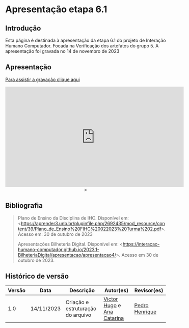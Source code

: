 # Apresentação etapa 6.1

## Introdução

Esta página é destinada à apresentação da etapa 6.1 do projeto de Interação Humano Computador. Focada na Verificação dos artefatos do grupo 5. A apresentação foi gravada no 14 de novembro de 2023

## Apresentação

[Para assistir a gravação clique aqui](https://youtu.be/A-VVm7DgeSY?si=J0LR_1L8lDuZ-MWs)

<center>

<iframe width="560" height="315" src="https://www.youtube.com/embed/A-VVm7DgeSY?si=p4iQ8NfrTTvbjZTk" title="YouTube video player" frameborder="0" allow="accelerometer; autoplay; clipboard-write; encrypted-media; gyroscope; picture-in-picture; web-share" allowfullscreen></iframe>>

</center>

## Bibliografia

> Plano de Ensino da Disciplina de IHC. Disponível em: <<https://aprender3.unb.br/pluginfile.php/2692435/mod_resource/content/39/Plano_de_Ensino%20FIHC%20022023%20Turma%202.pdf>>. Acesso em: 30 de outubro de 2023
>
> Apresentações Bilheteria Digital. Disponível em: <<https://interacao-humano-computador.github.io/2023.1-BilheteriaDigital/apresentacao/apresentacao4/>>. Acesso em 30 de outubro de 2023.

## Histórico de versão

| Versão |    Data    | Descrição                         | Autor(es)                                                                                      | Revisor(es)                                    |
| ------ | :--------: | --------------------------------- | ---------------------------------------------------------------------------------------------- | ---------------------------------------------- |
| 1.0    | 14/11/2023 | Criação e estruturação do arquivo | [Victor Hugo](https://github.com/ViictorHugoo) e [Ana Catarina](https://github.com/an4catarina) | [Pedro Henrique](https://github.com/pedro-hsf) |
